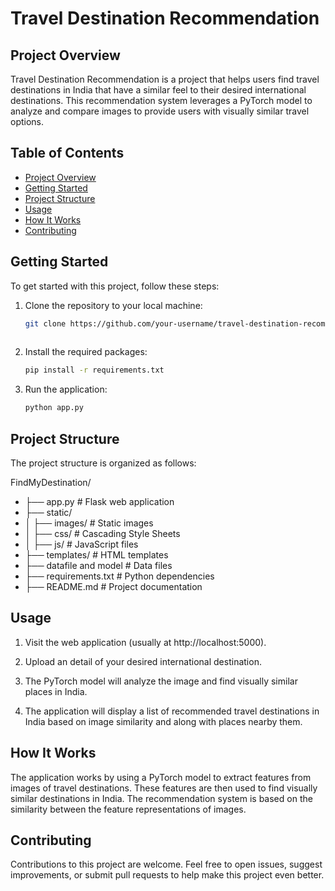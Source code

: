 # Travel Destination Recommendation

## Project Overview

Travel Destination Recommendation is a project that helps users find travel destinations in India that have a similar feel to their desired international destinations. This recommendation system leverages a PyTorch model to analyze and compare images to provide users with visually similar travel options.

## Table of Contents

- [Project Overview](#project-overview)
- [Getting Started](#getting-started)
- [Project Structure](#project-structure)
- [Usage](#usage)
- [How It Works](#how-it-works)
- [Contributing](#contributing)

## Getting Started
<a name="getting-started"></a>
To get started with this project, follow these steps:

1. Clone the repository to your local machine:

   ```bash
   git clone https://github.com/your-username/travel-destination-recommendation.git
  
2. Install the required packages:
    ```bash
    pip install -r requirements.txt

3. Run the application:
   ```bash
   python app.py

## Project Structure
<a name="project-structure"></a>
The project structure is organized as follows:

FindMyDestination/
-    ├── app.py            # Flask web application
-    ├── static/
-    │   ├── images/       # Static images
-    │   ├── css/          # Cascading Style Sheets
-    │   ├── js/           # JavaScript files
-    ├── templates/        # HTML templates
-    ├── datafile and model           # Data files
-    ├── requirements.txt  # Python dependencies
-    ├── README.md         # Project documentation

## Usage
<a name="usage"></a>
1. Visit the web application (usually at http://localhost:5000).

2. Upload an detail of your desired international destination.

3. The PyTorch model will analyze the image and find visually similar places in India.

4. The application will display a list of recommended travel destinations in India based on image similarity and along with places nearby them.

## How It Works
<a name="how-it-works"></a>
The application works by using a PyTorch model to extract features from images of travel destinations. These features are then used to find visually similar destinations in India. The recommendation system is based on the similarity between the feature representations of images.

## Contributing
<a name="contributing"></a>
Contributions to this project are welcome. Feel free to open issues, suggest improvements, or submit pull requests to help make this project even better.
